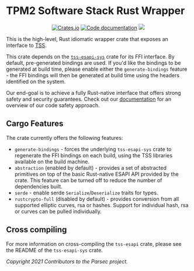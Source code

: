 # TPM2 Software Stack Rust Wrapper 

<p align="center">
  <a href="https://crates.io/crates/tss-esapi"><img alt="Crates.io" src="https://img.shields.io/crates/v/tss-esapi"></a>
  <a href="https://docs.rs/tss-esapi"><img src="https://docs.rs/tss-esapi/badge.svg" alt="Code documentation"/></a>
  <a href="https://codecov.io/gh/parallaxsecond/rust-tss-esapi"><img src="https://codecov.io/gh/parallaxsecond/rust-tss-esapi/branch/main/graph/badge.svg?token=5T7SVCHWFE"/></a>
</p>

This is the high-level, Rust idiomatic wrapper crate that exposes an interface 
to [TSS](https://github.com/tpm2-software/tpm2-tss).

This crate depends on the [`tss-esapi-sys`](../tss-esapi-sys/) crate for its
FFI interface. By default, pre-generated bindings are used. If you'd like the
bindings to be generated at build time, please enable either the 
`generate-bindings` feature - the FFI bindings will then be generated at build
time using the headers identified on the system.

Our end-goal is to achieve a fully Rust-native interface that offers strong safety and security guarantees. Check out our [documentation](https://docs.rs/tss-esapi/*/tss_esapi/#notes-on-code-safety) for an overview of our code safety approach.

## Cargo Features

The crate currently offers the following features:

* `generate-bindings` - forces the underlying `tss-esapi-sys`
  crate to regenerate the FFI bindings on each build, using the TSS
  libraries available on the build machine.
* `abstraction` (enabled by default) - provides a set of abstracted primitives
  on top of the basic Rust-native ESAPI API provided by the crate. This feature
  can be turned off to reduce the number of dependencies built.
* `serde` - enable serde `Serialize`/`Deserialize` traits for types. 
* `rustcrypto-full` (disabled by default) - provides conversion from all
  supported elliptic curves, rsa or hashes.
  Support for individual hash, rsa or curves can be pulled individually.

## Cross compiling

For more information on cross-compiling the `tss-esapi` crate, please see the README of the `tss-esapi-sys` crate.

*Copyright 2021 Contributors to the Parsec project.*
